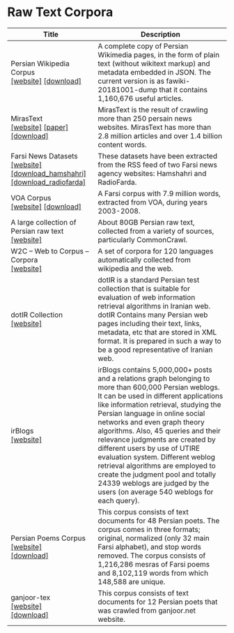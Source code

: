 # Raw Text Corpora

| Title | Description |
| ----- | ----------- |
| Persian Wikipedia Corpus<br>[[website]](https://github.com/Text-Mining/Persian-Wikipedia-Corpus) [[download]](https://github.com/Text-Mining/Persian-Wikipedia-Corpus/tree/master/Json%20Format%20of%20Persian%20Wikipedia%20Pages) | A complete copy of Persian Wikimedia pages, in the form of plain text (without wikitext markup) and metadata embedded in JSON. The current version is as fawiki-20181001-dump that it contains 1,160,676 useful articles. |
| MirasText<br>[[website]](https://github.com/miras-tech/MirasText) [[paper]](https://www.aclweb.org/anthology/L18-1188/) [[download]](https://drive.google.com/file/d/1QNHPv4B22d-Dj7oYoOKQNx2zUfFzsAUL/view?usp=sharing) | MirasText is the result of crawling more than 250 persain news websites. MirasText has more than 2.8 million articles and over 1.4 billion content words. |
| Farsi News Datasets<br>[[website]](https://github.com/sci2lab/Farsi-datasets/tree/master/farsi_news) [[download_hamshahri]](https://raw.githubusercontent.com/sci2lab/Farsi-datasets/master/farsi_news/hamshahri.json) [[download_radiofarda]](https://raw.githubusercontent.com/sci2lab/Farsi-datasets/master/farsi_news/radiofarda.json) | These datasets have been extracted from the RSS feed of two Farsi news agency websites: Hamshahri and RadioFarda. |
| VOA Corpus<br>[[website]](https://jon.dehdari.org/corpora/#persian) [[download]](https://drive.google.com/open?id=1mBeSSrEnajB2qxYs67tQbEDWmpRMZ0U0) | A Farsi corpus with 7.9 million words, extracted from VOA, during years 2003-2008. |
| A large collection of Persian raw text<br>[[website]](https://github.com/persiannlp/persian-raw-text) | About 80GB Persian raw text, collected from a variety of sources, particularly CommonCrawl. |
| W2C – Web to Corpus – Corpora<br>[[website]](https://lindat.mff.cuni.cz/repository/xmlui/handle/11858/00-097C-0000-0022-6133-9) | A set of corpora for 120 languages automatically collected from wikipedia and the web. |
| dotIR Collection<br>[[website]](https://dbrg.ut.ac.ir/webir-dotir/) | dotIR is a standard Persian test collection that is suitable for evaluation of web information retrieval algorithms in Iranian web. dotIR Contains many Persian web pages including their text, links, metadata, etc that are stored in XML format. It is prepared in such a way to be a good representative of Iranian web. |
| irBlogs<br>[[website]](https://dbrg.ut.ac.ir/irblogs/) | irBlogs contains 5,000,000+ posts and a relations graph belonging to more than 600,000 Persian weblogs. It can be used in different applications like information retrieval, studying the Persian language in online social networks and even graph theory algorithms. Also, 45 queries and their relevance judgments are created by different users by use of UTIRE evaluation system. Different weblog retrieval algorithms are employed to create the judgment pool and totally 24339 weblogs are judged by the users (on average 540 weblogs for each query). |
| Persian Poems Corpus<br>[[website]](https://github.com/amnghd/Persian_poems_corpus)<br>[[download]](https://github.com/amnghd/Persian_poems_corpus/archive/master.zip) | This corpus consists of text documents for 48 Persian poets. The corpus comes in three formats; original, normalized (only 32 main Farsi alphabet), and stop words removed. The corpus consists of 1,216,286 mesras of Farsi poems and 8,102,119 words from which 148,588 are unique. |
| ganjoor-tex<br>[[website]](https://github.com/ganjoor/ganjoor-tex)<br>[[download]](https://github.com/ganjoor/ganjoor-tex/archive/master.zip) | This corpus consists of text documents for 12 Persian poets that was crawled from ganjoor.net website. |

